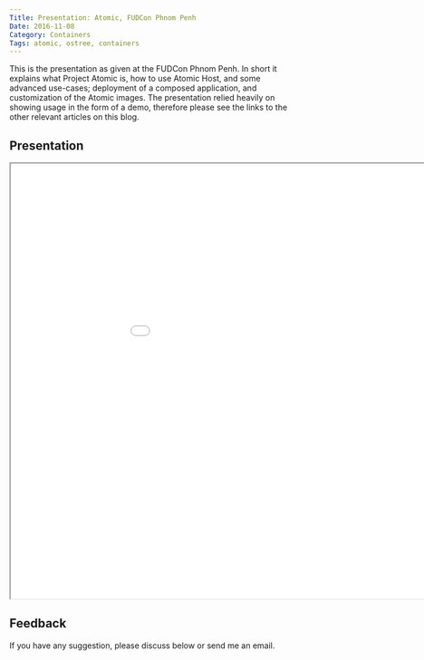 ```yaml
---
Title: Presentation: Atomic, FUDCon Phnom Penh
Date: 2016-11-08
Category: Containers
Tags: atomic, ostree, containers
---
```



This is the presentation as given at the FUDCon Phnom Penh. In short it explains
what Project Atomic is, how to use Atomic Host, and some advanced use-cases;
deployment of a composed application, and customization of the Atomic images.
The presentation relied heavily on showing usage in the form of a demo,
therefore please see the links to the other relevant articles on this blog.


## Presentation
<iframe src="//gbraad.gitlab.io/presentation-fudcon-phnompenh/" width="1024" height="768">
  <p>Your browser does not support iframes.</p>
</iframe>


## Feedback
If you have any suggestion, please discuss below or send me an email.
